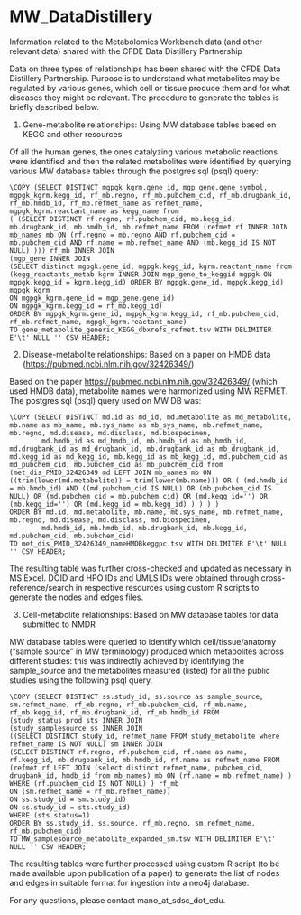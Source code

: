 # MW_DataDistillery
Information related to the Metabolomics Workbench data (and other relevant data) shared with the CFDE Data Distillery Partnership

Data on three types of relationships has been shared with the CFDE Data Distillery Partnership. Purpose is to understand what metabolites may be regulated by various genes, which cell or tissue produce them and for what diseases they might be relevant. The procedure to generate the tables is briefly described below.

1. Gene-metabolite relationships: Using MW database tables based on KEGG and other resources

Of all the human genes, the ones catalyzing various metabolic reactions were identified and then the related metabolites were identified by querying various MW database tables through the postgres sql (psql) query:

```postgres
\COPY (SELECT DISTINCT mgpgk_kgrm.gene_id, mgp_gene.gene_symbol, mgpgk_kgrm.kegg_id, rf_mb.regno, rf_mb.pubchem_cid, rf_mb.drugbank_id, rf_mb.hmdb_id, rf_mb.refmet_name as refmet_name, mgpgk_kgrm.reactant_name as kegg_name from
( (SELECT DISTINCT rf.regno, rf.pubchem_cid, mb.kegg_id, mb.drugbank_id, mb.hmdb_id, mb.refmet_name FROM (refmet rf INNER JOIN mb_names mb ON (rf.regno = mb.regno AND rf.pubchem_cid = mb.pubchem_cid AND rf.name = mb.refmet_name AND (mb.kegg_id IS NOT NULL) ))) rf_mb INNER JOIN
(mgp_gene INNER JOIN
(SELECT distinct mgpgk.gene_id, mgpgk.kegg_id, kgrm.reactant_name from (kegg_reactants_metab kgrm INNER JOIN mgp_gene_to_keggid mgpgk ON mgpgk.kegg_id = kgrm.kegg_id) ORDER BY mgpgk.gene_id, mgpgk.kegg_id) mgpgk_kgrm
ON mgpgk_kgrm.gene_id = mgp_gene.gene_id)
ON mgpgk_kgrm.kegg_id = rf_mb.kegg_id)
ORDER BY mgpgk_kgrm.gene_id, mgpgk_kgrm.kegg_id, rf_mb.pubchem_cid, rf_mb.refmet_name, mgpgk_kgrm.reactant_name)
TO gene_metabolite_generic_KEGG_dbxrefs_refmet.tsv WITH DELIMITER E'\t' NULL '' CSV HEADER;
```

2. Disease-metabolite relationships: Based on a paper on HMDB data (https://pubmed.ncbi.nlm.nih.gov/32426349/)

Based on the paper https://pubmed.ncbi.nlm.nih.gov/32426349/ (which used HMDB data), metabolite names were harmonized using MW REFMET. The postgres sql (psql) query used on MW DB was:

```postgres
\COPY (SELECT DISTINCT md.id as md_id, md.metabolite as md_metabolite, mb.name as mb_name, mb.sys_name as mb_sys_name, mb.refmet_name, mb.regno, md.disease, md.disclass, md.biospecimen,
        md.hmdb_id as md_hmdb_id, mb.hmdb_id as mb_hmdb_id, md.drugbank_id as md_drugbank_id, mb.drugbank_id as mb_drugbank_id, md.kegg_id as md_kegg_id, mb.kegg_id as mb_kegg_id, md.pubchem_cid as md_pubchem_cid, mb.pubchem_cid as mb_pubchem_cid from
(met_dis_PMID_32426349 md LEFT JOIN mb_names mb ON ((trim(lower(md.metabolite)) = trim(lower(mb.name))) OR ( (md.hmdb_id = mb.hmdb_id) AND ((md.pubchem_cid IS NULL) OR (mb.pubchem_cid IS NULL) OR (md.pubchem_cid = mb.pubchem_cid) OR (md.kegg_id='') OR (mb.kegg_id='') OR (md.kegg_id = mb.kegg_id) ) ) ) )
ORDER BY md.id, md.metabolite, mb.name, mb.sys_name, mb.refmet_name, mb.regno, md.disease, md.disclass, md.biospecimen,
        md.hmdb_id, mb.hmdb_id, mb.drugbank_id, mb.kegg_id, md.pubchem_cid, mb.pubchem_cid)
TO met_dis_PMID_32426349_nameHMDBkeggpc.tsv WITH DELIMITER E'\t' NULL '' CSV HEADER;
```
The resulting table was further cross-checked and updated as necessary in MS Excel. DOID and HPO IDs and UMLS IDs were obtained through cross-reference/search in respective resources using custom R scripts to generate the nodes and edges files. 

3. Cell-metabolite relationships: Based on MW database tables for data submitted to NMDR

MW database tables were queried to identify which cell/tissue/anatomy (“sample source” in MW terminology) produced which metabolites across different studies: this was indirectly achieved by identifying the sample_source and the metabolites measured (listed) for all the public studies using the following psql query.

```postgres
\COPY (SELECT DISTINCT ss.study_id, ss.source as sample_source, sm.refmet_name, rf_mb.regno, rf_mb.pubchem_cid, rf_mb.name, rf_mb.kegg_id, rf_mb.drugbank_id, rf_mb.hmdb_id FROM
(study_status_prod sts INNER JOIN
(study_samplesource ss INNER JOIN
((SELECT DISTINCT study_id, refmet_name FROM study_metabolite where refmet_name IS NOT NULL) sm INNER JOIN
(SELECT DISTINCT rf.regno, rf.pubchem_cid, rf.name as name, rf.kegg_id, mb.drugbank_id, mb.hmdb_id, rf.name as refmet_name FROM
(refmet rf LEFT JOIN (select distinct refmet_name, pubchem_cid, drugbank_id, hmdb_id from mb_names) mb ON (rf.name = mb.refmet_name) ) WHERE (rf.pubchem_cid IS NOT NULL) ) rf_mb
ON (sm.refmet_name = rf_mb.refmet_name))
ON ss.study_id = sm.study_id)
ON ss.study_id = sts.study_id)
WHERE (sts.status=1)
ORDER BY ss.study_id, ss.source, rf_mb.regno, sm.refmet_name, rf_mb.pubchem_cid)
TO MW_samplesource_metabolite_expanded_sm.tsv WITH DELIMITER E'\t' NULL '' CSV HEADER;
```

The resulting tables were further processed using custom R script (to be made available upon publication of a paper) to generate the list of nodes and edges in suitable format for ingestion into a neo4j database.

For any questions, please contact mano_at_sdsc_dot_edu.
